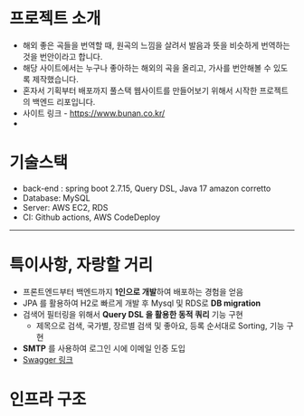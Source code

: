 
# 프로젝트 소개
- 해외 좋은 곡들을 번역할 때, 원곡의 느낌을 살려서 발음과 뜻을 비슷하게 번역하는 것을 번안이라고 합니다.
- 해당 사이트에서는 누구나 좋아하는 해외의 곡을 올리고, 가사를 번안해볼 수 있도록 제작했습니다. 
- 혼자서 기획부터 배포까지 풀스택 웹사이트를 만들어보기 위해서 시작한 프로젝트의 백엔드 리포입니다. 
- 사이트 링크 - https://www.bunan.co.kr/
- 
# 기술스택 
- back-end : spring boot 2.7.15, Query DSL, Java 17 amazon corretto
- Database: MySQL
- Server: AWS EC2, RDS
- CI: Github actions, AWS CodeDeploy
---
# 특이사항, 자랑할 거리 
- 프론트엔드부터 백엔드까지 **1인으로 개발**하여 배포하는 경험을 얻음
- JPA 를 활용하여 H2로 빠르게 개발 후 Mysql 및 RDS로 **DB migration**
- 검색어 필터링을 위해서 **Query DSL 을 활용한 동적 쿼리** 기능 구현
    - 제목으로 검색, 국가별, 장르별 검색 및 좋아요, 등록 순서대로 Sorting, 기능 구현
- **SMTP** 를 사용하여 로그인 시에 이메일 인증 도입
- [Swagger 링크](https://bunanbe.shop/swagger-ui/index.html)
# 인프라 구조
